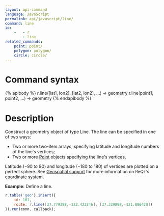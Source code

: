 ```yaml
---
layout: api-command
language: JavaScript
permalink: api/javascript/line/
command: line
io:
    -   - r
        - line
related_commands:
    point: point/
    polygon: polygon/
    circle: circle/
---
```

# Command syntax #

{% apibody %}
r.line([lat1, lon2], [lat2, lon2], ...) &rarr; geometry
r.line(point1, point2, ...) &rarr; geometry
{% endapibody %}

# Description #

Construct a geometry object of type Line. The line can be specified in one of two ways:

* Two or more two-item arrays, specifying latitude and longitude numbers of the line's vertices;
* Two or more [Point](/api/javascript/point) objects specifying the line's vertices.

Latitude (&minus;90 to 90) and longitude (&minus;180 to 180) of vertices are plotted on a perfect sphere. See [Geospatial support](/docs/geo-support/) for more information on ReQL's coordinate system.

__Example:__ Define a line.

```js
r.table('geo').insert({
    id: 101,
    route: r.line([37.779388,-122.423246], [37.329898,-121.886420])
}).run(conn, callback);
```

